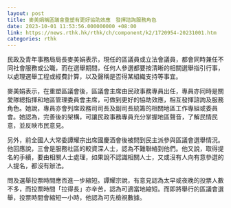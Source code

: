```yaml
---
layout: post
title: 麥美娟稱區議會重塑有更好協助效應　發揮諮詢服務角色
date: 2023-10-01 11:53:56.000000000 +08:00
link: https://news.rthk.hk/rthk/ch/component/k2/1720954-20231001.htm
categories: rthk
---
```


民政及青年事務局局長麥美娟表示，現任的區議員或立法會議員，都會同時兼任不同社會服務或公職，而在選舉期間，任何人參選都要按清晰的相關選舉指引行事，以處理選舉工程或經費計算，以及聲稱是否得某組織支持等事宜。

麥美娟表示，在重塑區議會後，區議會主席由民政事務專員出任，專員亦同時是關愛隊總指揮和地區管理委員會主席，可做到更好的協助效應，相互發揮諮詢及服務角色。她說，專員亦會列席政務司司長及副司長統籌的相關地區工作專組或委員會。她認為，完善後的架構，可讓民政事務專員充分掌握地區聲音，了解民情民意，並反映市民意見。

另外，前全國人大常委譚耀宗出席國慶酒會後被問到民主派參與區議會選舉情況。他回應說，三會是服務社區的較資深人士，認為不難聯絡到他們。他又說，取得提名的手續，要由相關人士處理，如果說不認識相關人士，又或沒有人向有意參選的人提名，都沒有辦法。

問及選舉投票時間應否進一步縮短。譚耀宗說，有意見認為太早或夜晚的投票人數不多，而投票時間「拉得長」亦辛苦，認為可適當地縮短。而即將舉行的區議會選舉，投票時間會縮短一小時，他認為可先檢視數據。

